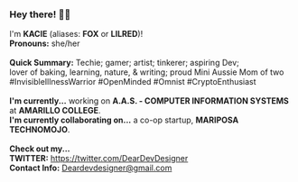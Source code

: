 ### Hey there! 👋🏼 </br>
I'm <b>KACIE</b> (aliases: <b>FOX</b> or <b>LILRED</b>)!</br>
<b>Pronouns:</b> she/her</br></br>
<b>Quick Summary:</b>
Techie; gamer; artist; tinkerer; aspiring Dev;</br> lover of baking, learning, nature, & writing; proud Mini Aussie Mom of two</br>
#InvisibleIllnessWarrior #OpenMinded #Omnist #CryptoEnthusiast</br></br>
<b>I'm currently...</b> working on <b>A.A.S. - COMPUTER INFORMATION SYSTEMS</b> at <b>AMARILLO COLLEGE</b>.</br>
<b>I'm currently collaborating on...</b> a co-op startup, <b>MARIPOSA TECHNOMOJO</b>.</br></br>
<b>Check out my...</b></br>
<b>TWITTER:</b> https://twitter.com/DearDevDesigner</br>
<b>Contact Info:</b> Deardevdesigner@gmail.com<br/>


<!--
**LilRed92/LilRed92** is a ✨ _special_ ✨ repository because its `README.md` (this file) appears on your GitHub profile.

Here are some ideas to get you started:

- 🔭 I’m currently working on ...
- 🌱 I’m currently learning ...
- 👯 I’m looking to collaborate on ...
- 🤔 I’m looking for help with ...
- 💬 Ask me about ...
- 📫 How to reach me: ...
- 😄 Pronouns: ...
- ⚡ Fun fact: ...
-->
